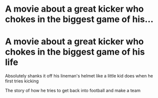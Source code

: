 # A movie about a great kicker who chokes in the biggest game of his…

# A movie about a great kicker who chokes in the biggest game of his life
Absolutely shanks it off his lineman's helmet like a little kid does when he first tries kicking

The story of how he tries to get back into football and make a team
